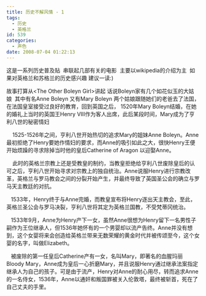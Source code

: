 ```yaml
---
title: 历史不解风情 - 1
tags:
  - 历史
  - 英格兰
id: 539
categories:
  - 声色
date: 2008-07-04 01:22:13
---
```


这是一系列历史普及贴&nbsp; 串联起几部有关的电影&nbsp; 主要以wikipedia的介绍为主&nbsp; 如果对英格兰和苏格兰的历史感兴趣 建议一读:)

故事打算从&lt;The Other Boleyn Girl&gt;讲起
话说Boleyn家有几个如花似玉的大姑娘&nbsp; 其中有名Anne Boleyn 又有Mary Boleyn
两个姑娘跟随她们的老爸去了法国，在法国皇室接受过良好的教育，回到英国之后，
1520年Mary Boleyn结婚，在她的婚礼上当时的英国王Henry VIII作为客人出席，此后某段时间，Mary成为了亨利八世的秘密情妇

&nbsp;&nbsp;&nbsp; 1525-1526年之间，亨利八世开始热切的追求Mary的姐妹Anne Boleyn。Anne最初拒绝了Henry要她作情妇的要求，而Anne的吸引如此之大，很快Henry王便开始烦躁的寻求除掉当时他的皇后Catherine of Aragon 以迎娶Anne。

&nbsp;&nbsp;&nbsp; 此时的英格兰宗教上还是受教皇的制约，当教皇拒绝给亨利八世废除皇后的认可之后，亨利八世开始寻求对宗教上的独自统治。Anne说服Henry进行宗教改革，英格兰与罗马教会之间的分裂开始产生，并最终导致了英国圣公会的确立与罗马天主教廷的对抗。

&nbsp;&nbsp; 1533年，Henry终于与Anne完婚，而教皇宣布将Henry逐出天主教会，至此，英格兰圣公会与罗马决裂，亨利八世将其定为英格兰国教，不受梵蒂冈统治。

&nbsp;&nbsp; 1533年9月，Anne为Henry产下一女，虽然Anne很想为Henry留下一名男性子嗣作为王位继承人，但1536年她怀有的一个男婴却以流产告终。Anne并没有想到，这个女婴将来会创造给英格兰带来无数荣耀的黄金时代并被传颂至今，这个女婴的名字，叫做Elizabeth。

&nbsp;&nbsp; 被废除的第一任皇后Catherine产有一女，名叫Mary，即著名的血腥玛丽 Bloody Mary，Anne成为皇后一心折磨Mary，并且说服Henry通过继承法案指定继承人为自己的孩子。可是由于流产，Henry对Anne的耐心用尽，转而追求Anne的一名侍女，1536年，Anne以通奸和叛国罪被关入伦敦塔，最终被斩首，死在了自己丈夫的手里。